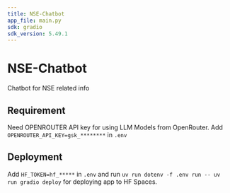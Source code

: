 ```yaml
---
title: NSE-Chatbot
app_file: main.py
sdk: gradio
sdk_version: 5.49.1
---
```

# NSE-Chatbot
Chatbot for NSE related info

## Requirement
Need OPENROUTER API key for using LLM Models from OpenRouter.
Add `OPENROUTER_API_KEY=gsk_********` in `.env`

## Deployment
Add `HF_TOKEN=hf_*****` in `.env` and run `uv run dotenv -f .env run -- uv run gradio deploy` for deploying app to HF Spaces.
